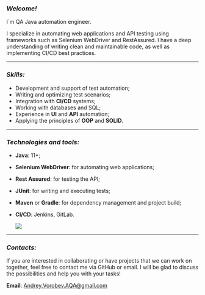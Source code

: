 ### _Welcome!_


I`m QA Java automation engineer.

I specialize in automating web applications and API testing using frameworks such as Selenium WebDriver and RestAssured. I have a deep understanding of writing clean and maintainable code, as well as implementing CI/CD best practices.

---

### _Skills:_
- Development and support of test automation;
- Writing and optimizing test scenarios;
- Integration with **CI/CD** systems;
- Working with databases and SQL;
- Experience in **UI** and **API** automation;
- Applying the principles of **OOP** and **SOLID**.

---

### _Technologies and tools:_
- **Java**: 11+;
- **Selenium WebDriver**: for automating web applications;
- **Rest Assured**: for testing the API;
- **JUnit**: for writing and executing tests;
- **Maven** or **Gradle**: for dependency management and project build;
- **CI/CD**: Jenkins, GitLab.
  
  <a href="https://skillicons.dev">
    <img src="https://skillicons.dev/icons?i=java,spring,selenium,mysql,git,github,postman,ansible,bash,ubuntu,docker,maven,gradle," />
  </a>

---

### _Contacts:_
If you are interested in collaborating or have projects that we can work on together, feel free to contact me via GitHub or email. I will be glad to discuss the possibilities and help you with your tasks!

**Email**: Andrey.Vorobev.AQA@gmail.com

